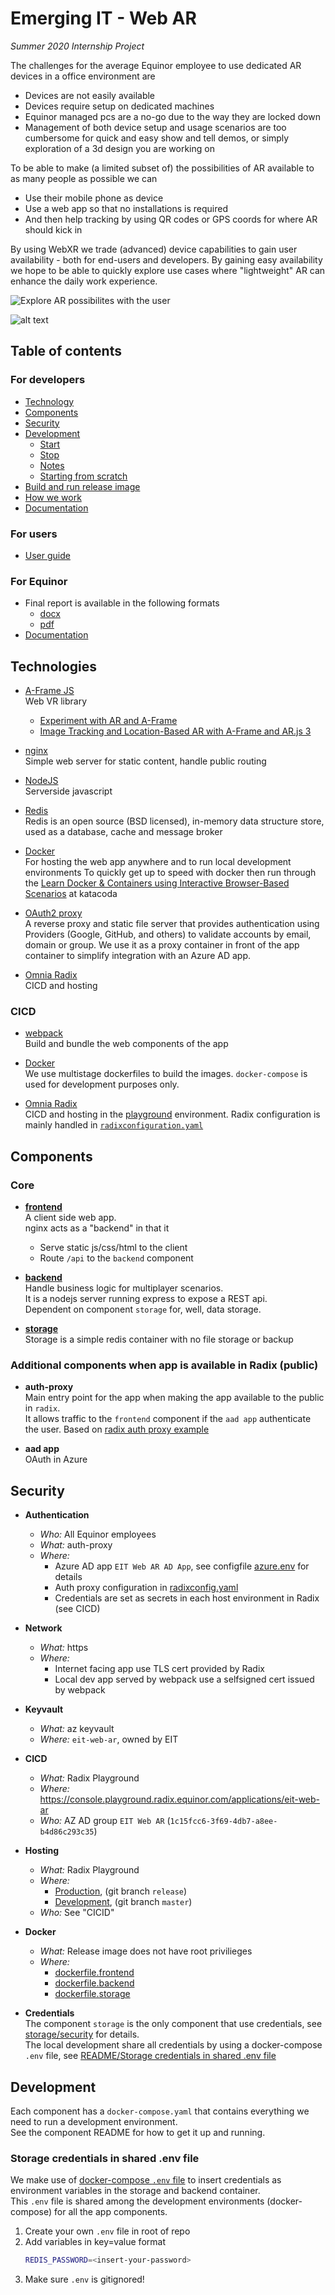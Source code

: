 # Emerging IT - Web AR

_Summer 2020 Internship Project_

The challenges for the average Equinor employee to use dedicated AR devices in a office environment are
- Devices are not easily available
- Devices require setup on dedicated machines
- Equinor managed pcs are a no-go due to the way they are locked down
- Management of both device setup and usage scenarios are too cumbersome for quick and easy show and tell demos, or simply exploration of a 3d design you are working on

To be able to make (a limited subset of) the possibilities of AR available to as many people as possible we can
- Use their mobile phone as device
- Use a web app so that no installations is required
- And then help tracking by using QR codes or GPS coords for where AR should kick in

By using WebXR we trade (advanced) device capabilities to gain user availability - both for end-users and developers.
By gaining easy availability we hope to be able to quickly explore use cases where "lightweight" AR can enhance the daily work experience.

![Explore AR possibilites with the user](./docs/zapp-brannigan.jpg)

![alt text](./docs/lezdodis.gif)

## Table of contents

### For developers

- [Technology](#technology)
- [Components](#components)
- [Security](#security)
- [Development](./README.md#development)
  - [Start](./README.md#start)
  - [Stop](./README.md#stop)
  - [Notes](./README.md#notes)
  - [Starting from scratch](./README.md#starting-from-scratch)
- [Build and run release image](./README.md#build-and-run-release-image)
- [How we work](./docs/how-we-work.md)
- [Documentation](./docs/README.md)

### For users

- [User guide](./docs/user-guide.md)

### For Equinor

- Final report is available in the following formats  
  - [docx](./docs/report/Case09_report.docx)
  - [pdf](./docs/report/Case09_report.pdf)
- [Documentation](./docs/README.md)


## Technologies

- [A-Frame JS](https://aframe.io/)  
   Web VR library
   - [Experiment with AR and A-Frame](https://aframe.io/blog/webxr-ar-module/)
   - [Image Tracking and Location-Based AR with A-Frame and AR.js 3](https://aframe.io/blog/arjs3/)

- [nginx](https://www.nginx.com/)  
  Simple web server for static content, handle public routing

- [NodeJS](https://nodejs.org/en/)  
  Serverside javascript

- [Redis](https://redis.io/)  
  Redis is an open source (BSD licensed), in-memory data structure store, used as a database, cache and message broker

- [Docker](https://www.docker.com/)  
  For hosting the web app anywhere and to run local development environments
  To quickly get up to speed with docker then run through the [Learn Docker & Containers using Interactive Browser-Based Scenarios](https://www.katacoda.com/courses/docker) at katacoda

- [OAuth2 proxy](https://github.com/oauth2-proxy/oauth2-proxy)  
  A reverse proxy and static file server that provides authentication using Providers (Google, GitHub, and others) to validate accounts by email, domain or group.
  We use it as a proxy container in front of the app container to simplify integration with an Azure AD app.

- [Omnia Radix](https://www.radix.equinor.com/)  
   CICD and hosting


### CICD

- [webpack](https://webpack.js.org/guides/)  
  Build and bundle the web components of the app

- [Docker](https://www.docker.com/)  
  We use multistage dockerfiles to build the images.
  `docker-compose` is used for development purposes only.

- [Omnia Radix](https://www.radix.equinor.com/)  
  CICD and hosting in the [playground](https://console.playground.radix.equinor.com/) environment.
  Radix configuration is mainly handled in [`radixconfiguration.yaml`](../radixconfiguration.yaml)


## Components

### Core 

- [**frontend**](./frontend/README.md)  
  A client side web app.  
  nginx acts as a "backend" in that it
  - Serve static js/css/html to the client
  - Route `/api` to the `backend` component

- [**backend**](./backend/README.md)  
  Handle business logic for multiplayer scenarios.  
  It is a nodejs server running express to expose a REST api.  
  Dependent on component `storage` for, well, data storage.

- [**storage**](./storage/README.md)   
  Storage is a simple redis container with no file storage or backup

### Additional components when app is available in Radix (public)

- **auth-proxy**  
  Main entry point for the app when making the app available to the public in `radix`.  
  It allows traffic to the `frontend` component if the `aad app` authenticate the user.
  Based on [radix auth proxy example](https://github.com/equinor/radix-example-front-proxy)

- **aad app**  
  OAuth in Azure


## Security

- **Authentication**
  - _Who:_ All Equinor employees
  - _What:_ auth-proxy
  - _Where:_
    - Azure AD app `EIT Web AR AD App`, see configfile [azure.env](./azure/azure.env) for details
    - Auth proxy configuration in [radixconfig.yaml](../radixconfig.yaml)
    - Credentials are set as secrets in each host environment in Radix (see CICD)

- **Network**
  - _What:_ https
  - _Where:_
    - Internet facing app use TLS cert provided by Radix
    - Local dev app served by webpack use a selfsigned cert issued by webpack

- **Keyvault**
  - _What:_ az keyvault
  - _Where:_ `eit-web-ar`, owned by EIT

- **CICD**
  - _What:_ Radix Playground
  - _Where:_ https://console.playground.radix.equinor.com/applications/eit-web-ar
  - _Who:_ AZ AD group `EIT Web AR` (`1c15fcc6-3f69-4db7-a8ee-b4d86c293c35`)

- **Hosting**
  - _What:_ Radix Playground
  - _Where:_
    - [Production](https://eit-web-ar.app.playground.radix.equinor.com/), (git branch `release`)
    - [Development](https://entrypoint-eit-web-ar-development.playground.radix.equinor.com/), (git branch `master`)
  - _Who:_ See "CICID"

- **Docker**
  - _What:_  Release image does not have root privilieges
  - _Where:_ 
    - [dockerfile.frontend](./frontend/dockerfile.frontend)
    - [dockerfile.backend](./backend/dockerfile.backend)
    - [dockerfile.storage](./storage/dockerfile.storage)


- **Credentials**  
  The component `storage` is the only component that use credentials, see [storage/security](./storage/README.md#security) for details.  
  The local development share all credentials by using a docker-compose `.env` file, see [README/Storage credentials in shared .env file](./README.md#storage-credentials-in-shared-env-file)


## Development

Each component has a `docker-compose.yaml` that contains everything we need to run a development environment.  
See the component README for how to get it up and running.

### Storage credentials in shared .env file

We make use of [docker-compose `.env` file](https://docs.docker.com/compose/environment-variables/#the-env-file) to insert credentials as environment variables in the storage and backend container.  
This `.env` file is shared among the development environments (docker-compose) for all the app components.

1. Create your own `.env` file in root of repo 
1. Add variables in key=value format
   ```sh
   REDIS_PASSWORD=<insert-your-password>
   ```
1. Make sure `.env` is gitignored!
